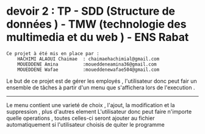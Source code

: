 
# devoir 2 : TP - SDD (Structure de données )  - TMW (technologie des multimedia et du web ) - ENS Rabat

	Ce projet à été mis en place par :  
		HACHIMI ALAOUI Chaimae  : chaimaehachimial@gmail.com
		MOUEDDENE Amina			:moueddeneamina36@gmail.com
		MOUEDDENE Wafae			:moueddenewafae504@gmail.com

Le but de ce projet est de gérer les employés , l'utilisateur donc peut fair un ensemble  de tâches à partir d'un menu que s'affichera lors de l'execution .


----------------------------------------



Le menu contient une varieté de choix  , l'ajout, la modification et la suppression  , plus d'autres element 
L'utilisateur donc peut faire n'importe quelle operations , toutes celles-ci seront ajouter au fichier automatiquement si 
l'utilisateur choisis de  quiter le programme